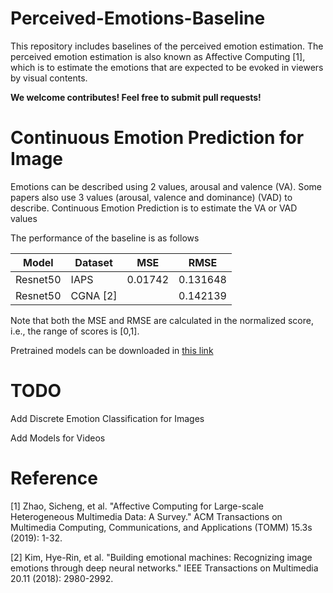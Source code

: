 # Perceived-Emotions-Baseline

This repository includes baselines of the perceived emotion estimation. The perceived emotion estimation is also known as Affective Computing [1], which is to estimate the emotions that are expected to be evoked in viewers by visual contents.

**We welcome contributes! Feel free to submit pull requests!**

# Continuous Emotion Prediction for Image

Emotions can be described using 2 values, arousal and valence (VA). Some papers also use 3 values (arousal, valence and dominance) (VAD) to describe. Continuous Emotion Prediction is to estimate the VA or VAD values

The performance of the baseline is as follows

| Model    | Dataset  | MSE     | RMSE     |
| -------- | -------- | ------- | -------- |
| Resnet50 | IAPS     | 0.01742 | 0.131648 |
| Resnet50 | CGNA [2] |         | 0.142139 |

Note that both the MSE and RMSE are calculated in the normalized score, i.e., the range of scores is [0,1].

Pretrained models can be downloaded in [this link](https://entuedu-my.sharepoint.com/:f:/g/personal/chang015_e_ntu_edu_sg/EtXLEitn_ytFvs4KaSZokS0Bbfk5TA9Um6KINHsKzqDFyA?e=SfGhKG)

# TODO

Add Discrete Emotion Classification for Images

Add Models for Videos

# Reference

[1] Zhao, Sicheng, et al. "Affective Computing for Large-scale Heterogeneous Multimedia Data: A Survey." ACM Transactions on Multimedia Computing, Communications, and Applications (TOMM) 15.3s (2019): 1-32.

[2] Kim, Hye-Rin, et al. "Building emotional machines: Recognizing image emotions through deep neural networks." IEEE Transactions on Multimedia 20.11 (2018): 2980-2992.
